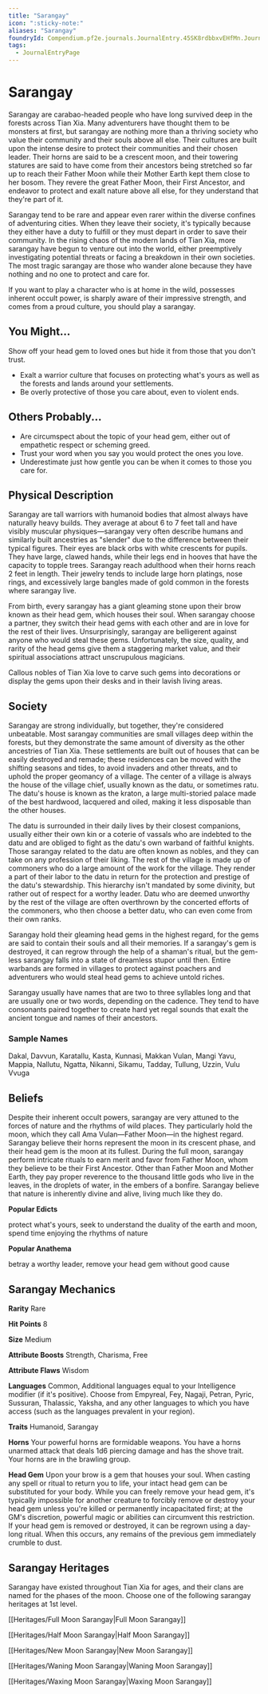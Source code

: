 ```yaml
---
title: "Sarangay"
icon: ":sticky-note:"
aliases: "Sarangay"
foundryId: Compendium.pf2e.journals.JournalEntry.45SK8rdbbxvEHfMn.JournalEntryPage.oTRP3yJNZp5KRoHK
tags:
  - JournalEntryPage
---
```


# Sarangay
Sarangay are carabao-headed people who have long survived deep in the forests across Tian Xia. Many adventurers have thought them to be monsters at first, but sarangay are nothing more than a thriving society who value their community and their souls above all else. Their cultures are built upon the intense desire to protect their communities and their chosen leader. Their horns are said to be a crescent moon, and their towering statures are said to have come from their ancestors being stretched so far up to reach their Father Moon while their Mother Earth kept them close to her bosom. They revere the great Father Moon, their First Ancestor, and endeavor to protect and exalt nature above all else, for they understand that they're part of it.

Sarangay tend to be rare and appear even rarer within the diverse confines of adventuring cities. When they leave their society, it's typically because they either have a duty to fulfill or they must depart in order to save their community. In the rising chaos of the modern lands of Tian Xia, more sarangay have begun to venture out into the world, either preemptively investigating potential threats or facing a breakdown in their own societies. The most tragic sarangay are those who wander alone because they have nothing and no one to protect and care for.

If you want to play a character who is at home in the wild, possesses inherent occult power, is sharply aware of their impressive strength, and comes from a proud culture, you should play a sarangay.

## You Might...

Show off your head gem to loved ones but hide it from those that you don't trust.

*   Exalt a warrior culture that focuses on protecting what's yours as well as the forests and lands around your settlements.
*   Be overly protective of those you care about, even to violent ends.

## Others Probably...

*   Are circumspect about the topic of your head gem, either out of empathetic respect or scheming greed.
*   Trust your word when you say you would protect the ones you love.
*   Underestimate just how gentle you can be when it comes to those you care for.

## Physical Description

Sarangay are tall warriors with humanoid bodies that almost always have naturally heavy builds. They average at about 6 to 7 feet tall and have visibly muscular physiques—sarangay very often describe humans and similarly built ancestries as "slender" due to the difference between their typical figures. Their eyes are black orbs with white crescents for pupils. They have large, clawed hands, while their legs end in hooves that have the capacity to topple trees. Sarangay reach adulthood when their horns reach 2 feet in length. Their jewelry tends to include large horn platings, nose rings, and excessively large bangles made of gold common in the forests where sarangay live.

From birth, every sarangay has a giant gleaming stone upon their brow known as their head gem, which houses their soul. When sarangay choose a partner, they switch their head gems with each other and are in love for the rest of their lives. Unsurprisingly, sarangay are belligerent against anyone who would steal these gems. Unfortunately, the size, quality, and rarity of the head gems give them a staggering market value, and their spiritual associations attract unscrupulous magicians.

Callous nobles of Tian Xia love to carve such gems into decorations or display the gems upon their desks and in their lavish living areas.

## Society

Sarangay are strong individually, but together, they're considered unbeatable. Most sarangay communities are small villages deep within the forests, but they demonstrate the same amount of diversity as the other ancestries of Tian Xia. These settlements are built out of houses that can be easily destroyed and remade; these residences can be moved with the shifting seasons and tides, to avoid invaders and other threats, and to uphold the proper geomancy of a village. The center of a village is always the house of the village chief, usually known as the datu, or sometimes ratu. The datu's house is known as the kraton, a large multi-storied palace made of the best hardwood, lacquered and oiled, making it less disposable than the other houses.

The datu is surrounded in their daily lives by their closest companions, usually either their own kin or a coterie of vassals who are indebted to the datu and are obliged to fight as the datu's own warband of faithful knights. Those sarangay related to the datu are often known as nobles, and they can take on any profession of their liking. The rest of the village is made up of commoners who do a large amount of the work for the village. They render a part of their labor to the datu in return for the protection and prestige of the datu's stewardship. This hierarchy isn't mandated by some divinity, but rather out of respect for a worthy leader. Datu who are deemed unworthy by the rest of the village are often overthrown by the concerted efforts of the commoners, who then choose a better datu, who can even come from their own ranks.

Sarangay hold their gleaming head gems in the highest regard, for the gems are said to contain their souls and all their memories. If a sarangay's gem is destroyed, it can regrow through the help of a shaman's ritual, but the gem-less sarangay falls into a state of dreamless stupor until then. Entire warbands are formed in villages to protect against poachers and adventurers who would steal head gems to achieve untold riches.

Sarangay usually have names that are two to three syllables long and that are usually one or two words, depending on the cadence. They tend to have consonants paired together to create hard yet regal sounds that exalt the ancient tongue and names of their ancestors.

### Sample Names

Dakal, Davvun, Karatallu, Kasta, Kunnasi, Makkan Vulan, Mangi Yavu, Mappia, Nallutu, Ngatta, Nikanni, Sikamu, Tadday, Tullung, Uzzin, Vulu Vvuga

## Beliefs

Despite their inherent occult powers, sarangay are very attuned to the forces of nature and the rhythms of wild places. They particularly hold the moon, which they call Ama Vulan—Father Moon—in the highest regard. Sarangay believe their horns represent the moon in its crescent phase, and their head gem is the moon at its fullest. During the full moon, sarangay perform intricate rituals to earn merit and favor from Father Moon, whom they believe to be their First Ancestor. Other than Father Moon and Mother Earth, they pay proper reverence to the thousand little gods who live in the leaves, in the droplets of water, in the embers of a bonfire. Sarangay believe that nature is inherently divine and alive, living much like they do.

**Popular Edicts**

protect what's yours, seek to understand the duality of the earth and moon, spend time enjoying the rhythms of nature

**Popular Anathema**

betray a worthy leader, remove your head gem without good cause

## Sarangay Mechanics

**Rarity** Rare

**Hit Points** 8

**Size** Medium

**Attribute Boosts** Strength, Charisma, Free

**Attribute Flaws** Wisdom

**Languages** Common, Additional languages equal to your Intelligence modifier (if it's positive). Choose from Empyreal, Fey, Nagaji, Petran, Pyric, Sussuran, Thalassic, Yaksha, and any other languages to which you have access (such as the languages prevalent in your region).

**Traits** Humanoid, Sarangay

**Horns** Your powerful horns are formidable weapons. You have a horns unarmed attack that deals 1d6 piercing damage and has the shove trait. Your horns are in the brawling group.

**Head Gem** Upon your brow is a gem that houses your soul. When casting any spell or ritual to return you to life, your intact head gem can be substituted for your body. While you can freely remove your head gem, it's typically impossible for another creature to forcibly remove or destroy your head gem unless you're killed or permanently incapacitated first; at the GM's discretion, powerful magic or abilities can circumvent this restriction. If your head gem is removed or destroyed, it can be regrown using a day-long ritual. When this occurs, any remains of the previous gem immediately crumble to dust.

## Sarangay Heritages

Sarangay have existed throughout Tian Xia for ages, and their clans are named for the phases of the moon. Choose one of the following sarangay heritages at 1st level.

[[Heritages/Full Moon Sarangay|Full Moon Sarangay]]

[[Heritages/Half Moon Sarangay|Half Moon Sarangay]]

[[Heritages/New Moon Sarangay|New Moon Sarangay]]

[[Heritages/Waning Moon Sarangay|Waning Moon Sarangay]]

[[Heritages/Waxing Moon Sarangay|Waxing Moon Sarangay]]